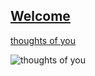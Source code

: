 ## [Welcome  ](https://zkeq.github.io/zkeq/%C2%B7index.htm)

[thoughts of you](https://music.163.com/#/song?id=482636134)

![thoughts of you](http://p1.music.126.net/Cvz4EeFDS9NU00eHwIFstA==/109951163463111510.jpg?param=130y130 "thoughts of you")
<audio id="bgmMusic" src="http://music.163.com/song/media/outer/url?id=482636134.mp3" preload="auto" type="audio/mp3" autoplay loop></audio>
